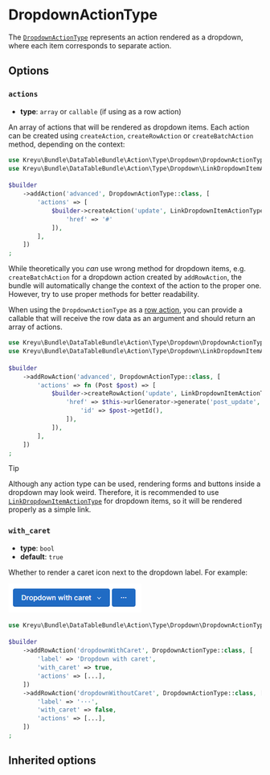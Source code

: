 <script setup>
    import ActionTypeOptions from "./options/action.md";
</script>

# DropdownActionType

The [`DropdownActionType`](https://github.com/Kreyu/data-table-bundle/blob/main/src/Action/Type/Dropdown/DropdownActionType.php) represents an action rendered as a dropdown, where each item corresponds to separate action.

## Options

### `actions`

- **type**: `array` or `callable` (if using as a row action)

An array of actions that will be rendered as dropdown items.
Each action can be created using `createAction`, `createRowAction` or `createBatchAction` method, depending on the context:

```php
use Kreyu\Bundle\DataTableBundle\Action\Type\Dropdown\DropdownActionType;
use Kreyu\Bundle\DataTableBundle\Action\Type\Dropdown\LinkDropdownItemActionType;

$builder
    ->addAction('advanced', DropdownActionType::class, [
        'actions' => [
            $builder->createAction('update', LinkDropdownItemActionType::class, [
                'href' => '#'            
            ]),
        ],
    ])
;
```

While theoretically you _can_ use wrong method for dropdown items, e.g. `createBatchAction` for a dropdown action created by `addRowAction`,
the bundle will automatically change the context of the action to the proper one. However, try to use proper methods for better readability.

When using the `DropdownActionType` as a [row action](../../../docs/components/actions.md), you can provide a callable
that will receive the row data as an argument and should return an array of actions.

```php
use Kreyu\Bundle\DataTableBundle\Action\Type\Dropdown\DropdownActionType;
use Kreyu\Bundle\DataTableBundle\Action\Type\Dropdown\LinkDropdownItemActionType;

$builder
    ->addRowAction('advanced', DropdownActionType::class, [
        'actions' => fn (Post $post) => [
            $builder->createRowAction('update', LinkDropdownItemActionType::class, [
                'href' => $this->urlGenerator->generate('post_update', [
                    'id' => $post->getId(),
                ]),
            ]),
        ],
    ])
;
```

> [!TIP]
> Although any action type can be used, rendering forms and buttons inside a dropdown may look weird.
> Therefore, it is recommended to use [`LinkDropdownItemActionType`](link-dropdown-item.md) for dropdown items,
> so it will be rendered properly as a simple link.

### `with_caret`

- **type**: `bool`
- **default**: `true`

Whether to render a caret icon next to the dropdown label. For example:

![Dropdown action with and without caret example](./dropdown_action_type_with_caret_example.png)

```php
use Kreyu\Bundle\DataTableBundle\Action\Type\Dropdown\DropdownActionType;

$builder 
    ->addRowAction('dropdownWithCaret', DropdownActionType::class, [
        'label' => 'Dropdown with caret',
        'with_caret' => true,
        'actions' => [...],
    ])
    ->addRowAction('dropdownWithoutCaret', DropdownActionType::class, [
        'label' => '···',
        'with_caret' => false,
        'actions' => [...],
    ])
;
```

## Inherited options

<ActionTypeOptions/>
